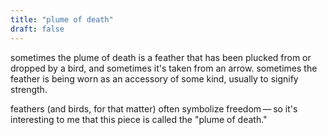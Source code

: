 ```yaml
---
title: "plume of death"
draft: false
---
```


sometimes the plume of death is a feather that has been plucked from or dropped by a bird, and sometimes it's taken from an arrow. sometimes the feather is being worn as an accessory of some kind, usually to signify strength.

feathers (and birds, for that matter) often symbolize freedom — so it's interesting to me that this piece is called the "plume of death." 